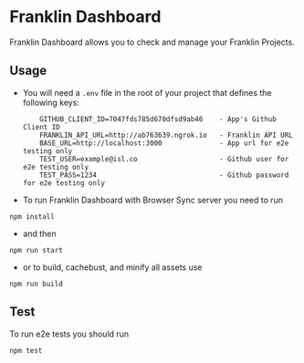 # Franklin Dashboard

Franklin Dashboard allows you to check and manage your Franklin Projects.

## Usage

- You will need a `.env` file in the root of your project that defines the following keys:


    ```
    	GITHUB_CLIENT_ID=7047fds785d670dfsd9ab46    - App's Github Client ID
    	FRANKLIN_API_URL=http://ab763639.ngrok.io   - Franklin API URL
		BASE_URL=http://localhost:3000 				- App url for e2e testing only
		TEST_USER=example@isl.co 					- Github user for e2e testing only
		TEST_PASS=1234								- Github password for e2e testing only
    ```

- To run Franklin Dashboard with Browser Sync server you need to run

```
npm install
```
 - and then

```
npm run start
```

- or to build, cachebust, and minify all assets use

```
npm run build
```

## Test

To run e2e tests you should run

```
npm test
```

